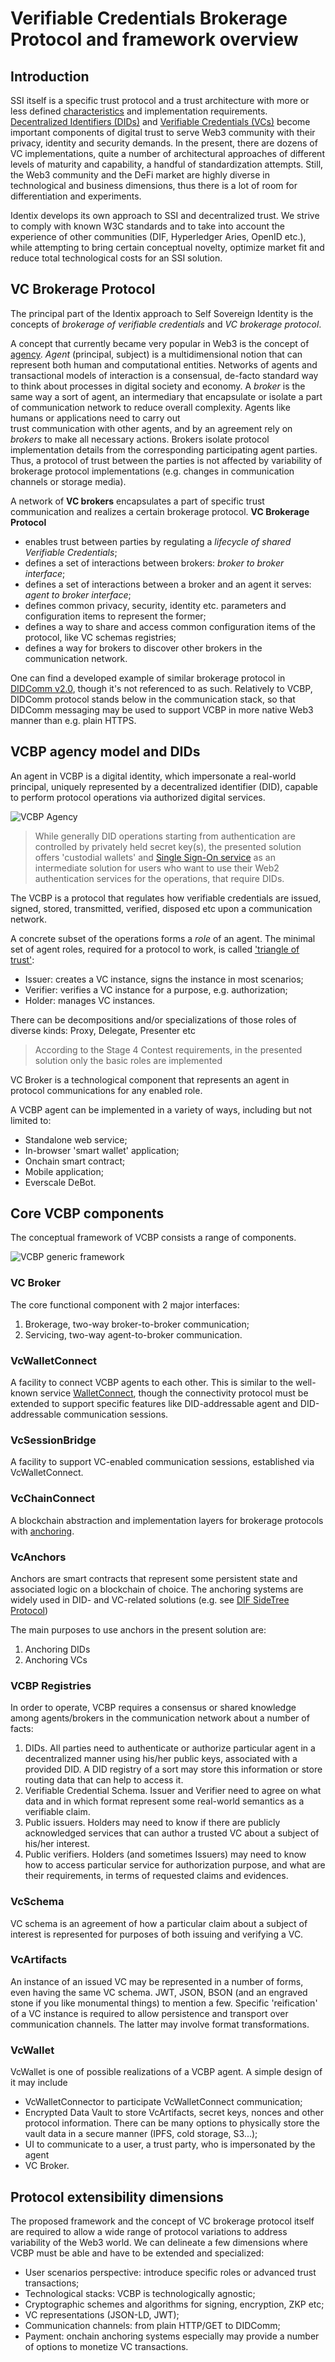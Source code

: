# Verifiable Credentials Brokerage Protocol and framework overview

## Introduction

SSI itself is a specific trust protocol and a trust architecture with more or less defined [characteristics]()
and implementation requirements. [Decentralized Identifiers (DIDs)](https://www.w3.org/TR/did-core/) 
and [Verifiable Credentials (VCs)](https://www.w3.org/TR/vc-data-model/) 
become important components of digital trust to serve Web3 community with their privacy, identity
and security demands. In the present, there are dozens of VC implementations, quite a number 
of architectural approaches of different levels of maturity and capability, a handful of standardization attempts. 
Still, the Web3 community and the DeFi market are highly diverse in technological and business dimensions, 
thus there is a lot of room for differentiation and experiments. 

Identix develops its own approach to SSI and decentralized trust. We strive to comply with known W3C standards
and to take into account the experience of other communities (DIF, Hyperledger Aries, OpenID etc.), while attempting 
to bring certain conceptual novelty, optimize market fit and reduce total technological costs for an SSI solution.

## VC Brokerage Protocol

The principal part of the Identix approach to Self Sovereign Identity is the concepts 
of *brokerage of verifiable credentials* and *VC brokerage protocol*.

A concept that currently became very popular in Web3 is the concept of [agency](). *Agent* (principal, subject) 
is a multidimensional notion that can represent both human and computational entities. 
Networks of agents and transactional models of interaction 
is a consensual, de-facto standard way to think about processes in digital society and economy. 
A *broker* is the same way a sort of agent, an intermediary that encapsulate or isolate a part of communication network 
to reduce overall complexity. Agents like humans or applications need to carry out  
trust communication with other agents, and by an agreement rely on *brokers* to make all necessary actions. 
Brokers isolate protocol implementation details from the corresponding participating agent parties. 
Thus, a protocol of trust between the parties is not affected by variability of brokerage protocol implementations 
(e.g. changes in communication channels or storage media).

A network of **VC brokers** encapsulates a part of specific trust communication and realizes a certain 
brokerage protocol. **VC Brokerage Protocol**
- enables trust between parties by regulating a *lifecycle of shared Verifiable Credentials*;
- defines a set of interactions between brokers: *broker to broker interface*;
- defines a set of interactions between a broker and an agent it serves: *agent to broker interface*;
- defines common privacy, security, identity etc. parameters and configuration items to represent the former;
- defines a way to share and access common configuration items of the protocol, like VC schemas registries;
- defines a way for brokers to discover other brokers in the communication network.

One can find a developed example of similar brokerage protocol in  
[DIDComm v2.0](https://identity.foundation/didcomm-messaging/spec/#discover-features-protocol-20), 
though it's not referenced to as such. 
Relatively to VCBP, DIDComm protocol stands below in the communication stack, so that DIDComm messaging may be used 
to support VCBP in more native Web3 manner than e.g. plain HTTPS.

## VCBP agency model and DIDs

An agent in VCBP is a digital identity, which impersonate a real-world principal, uniquely represented 
by a decentralized identifier (DID), capable to perform protocol operations via authorized digital services.

![VCBP Agency](vcbp-agency.png)

> While generally DID operations starting from authentication are controlled by privately held secret key(s),
> the presented solution offers 'custodial wallets' and [Single Sign-On service]() as an intermediate solution 
> for users who want to use their Web2 authentication services for the operations, that require DIDs.

The VCBP is a protocol that regulates how verifiable credentials are issued, signed, stored, transmitted, 
verified, disposed etc upon a communication network.

A concrete subset of the operations forms 
a *role* of an agent. The minimal set of agent roles, required for a protocol to work, is called 
['triangle of trust'](https://www.evernym.com/blog/gentle-introduction-verifiable-credentials/):
- Issuer: creates a VC instance, signs the instance in most scenarios;
- Verifier: verifies a VC instance for a purpose, e.g. authorization;
- Holder: manages VC instances.

There can be decompositions and/or specializations of those roles of diverse kinds: Proxy, Delegate, Presenter etc

> According to the Stage 4 Contest requirements, in the presented solution only the basic roles are implemented

VC Broker is a technological component that represents an agent in protocol communications for any enabled role.

A VCBP agent can be implemented in a variety of ways, including but not limited to:
- Standalone web service;
- In-browser 'smart wallet' application;
- Onchain smart contract;
- Mobile application;
- Everscale DeBot.

## Core VCBP components

The conceptual framework of VCBP consists a range of components.

![VCBP generic framework](vc-brokerage-framework.png)

### VC Broker
The core functional component with 2 major interfaces:
1. Brokerage, two-way broker-to-broker communication;
2. Servicing, two-way agent-to-broker communication.

### VcWalletConnect
A facility to connect VCBP agents to each other. This is similar to the well-known service [WalletConnect](), 
though the connectivity protocol must be extended to support specific features like DID-addressable agent 
and DID-addressable communication sessions.

### VcSessionBridge
A facility to support VC-enabled communication sessions, established via VcWalletConnect.

### VcChainConnect
A blockchain abstraction and implementation layers for brokerage protocols with [anchoring]().

### VcAnchors
Anchors are smart contracts that represent some persistent state and associated logic on a blockchain of choice.
The anchoring systems are widely used in DID- and VC-related solutions 
(e.g. see [DIF SideTree Protocol](https://identity.foundation/sidetree/spec/))

The main purposes to use anchors in the present solution are:
1. Anchoring DIDs
2. Anchoring VCs

### VCBP Registries
In order to operate, VCBP requires a consensus or shared knowledge among agents/brokers in the communication network 
about a number of facts:
1. DIDs. All parties need to authenticate or authorize particular agent in a decentralized manner 
using his/her public keys, associated with a provided DID. A DID registry of a sort may store this information 
or store routing data that can help to access it.
2. Verifiable Credential Schema. Issuer and Verifier need to agree on what data and in which format represent some real-world semantics as a verifiable claim.
3. Public issuers. Holders may need to know if there are publicly acknowledged services that can author 
a trusted VC about a subject of his/her interest.
4. Public verifiers. Holders (and sometimes Issuers) may need to know how to access particular service 
for authorization purpose, and what are their requirements, in terms of requested claims and evidences.

### VcSchema
VC schema is an agreement of how a particular claim about a subject of interest is represented 
for purposes of both issuing and verifying a VC.

### VcArtifacts
An instance of an issued VC may be represented in a number of forms, even having the same VC schema. JWT, JSON, BSON
(and an engraved stone if you like monumental things) to mention a few. Specific 'reification' of a VC instance 
is required to allow persistence and transport over communication channels. The latter may involve format transformations.

### VcWallet
VcWallet is one of possible realizations of a VCBP agent. A simple design of it may include
- VcWalletConnector to participate VcWalletConnect communication;
- Encrypted Data Vault to store VcArtifacts, secret keys, nonces and other protocol information. 
There can be many options to physically store the vault data in a secure manner (IPFS, cold storage, S3...);
- UI to communicate to a user, a trust party, who is impersonated by the agent
- VC Broker.

## Protocol extensibility dimensions

The proposed framework and the concept of VC brokerage protocol itself are required to allow a wide range 
of protocol variations to address variability of the Web3 world. We can delineate a few dimensions where VCBP
must be able and have to be extended and specialized:
- User scenarios perspective: introduce specific roles or advanced trust transactions;
- Technological stacks: VCBP is technologically agnostic;
- Cryptographic schemes and algorithms for signing, encryption, ZKP etc;
- VC representations (JSON-LD, JWT);
- Communication channels: from plain HTTP/GET to DIDComm;
- Payment: onchain anchoring systems especially may provide a number of options to monetize VC transactions.